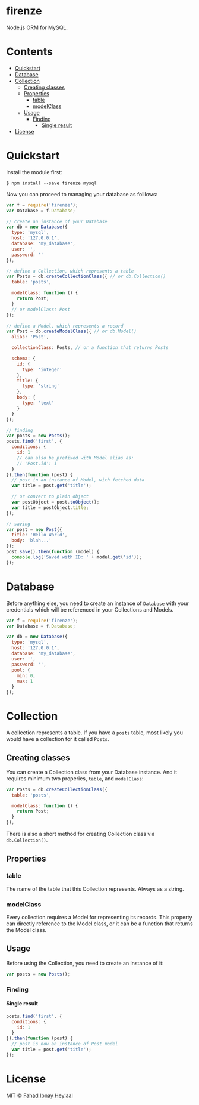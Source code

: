 # firenze

Node.js ORM for MySQL.

<!-- START doctoc generated TOC please keep comment here to allow auto update -->
<!-- DON'T EDIT THIS SECTION, INSTEAD RE-RUN doctoc TO UPDATE -->
# Contents

- [Quickstart](#quickstart)
- [Database](#database)
- [Collection](#collection)
  - [Creating classes](#creating-classes)
  - [Properties](#properties)
    - [table](#table)
    - [modelClass](#modelclass)
  - [Usage](#usage)
    - [Finding](#finding)
      - [Single result](#single-result)
- [License](#license)

<!-- END doctoc generated TOC please keep comment here to allow auto update -->

# Quickstart

Install the module first:

```
$ npm install --save firenze mysql
```

Now you can proceed to managing your database as folllows:

```js
var f = require('firenze');
var Database = f.Database;

// create an instance of your Database
var db = new Database({
  type: 'mysql',
  host: '127.0.0.1',
  database: 'my_database',
  user: '',
  password: ''
});

// define a Collection, which represents a table
var Posts = db.createCollectionClass({ // or db.Collection()
  table: 'posts',

  modelClass: function () {
    return Post;
  }
  // or modelClass: Post
});

// define a Model, which represents a record
var Post = db.createModelClass({ // or db.Model()
  alias: 'Post',

  collectionClass: Posts, // or a function that returns Posts

  schema: {
    id: {
      type: 'integer'
    },
    title: {
      type: 'string'
    },
    body: {
      type: 'text'
    }
  }
});

// finding
var posts = new Posts();
posts.find('first', {
  conditions: {
    id: 1
    // can also be prefixed with Model alias as:
    // 'Post.id': 1
  }
}).then(function (post) {
  // post in an instance of Model, with fetched data
  var title = post.get('title');

  // or convert to plain object
  var postObject = post.toObject();
  var title = postObject.title;
});

// saving
var post = new Post({
  title: 'Hello World',
  body: 'blah...'
});
post.save().then(function (model) {
  console.log('Saved with ID: ' + model.get('id'));
});
```

# Database

Before anything else, you need to create an instance of `Database` with your credentials which will be referenced in your Collections and Models.

```js
var f = require('firenze');
var Database = f.Database;

var db = new Database({
  type: 'mysql',
  host: '127.0.0.1',
  database: 'my_database',
  user: '',
  password: '',
  pool: {
    min: 0,
    max: 1
  }
});
```

# Collection

A collection represents a table. If you have a `posts` table, most likely you would have a collection for it called `Posts`.

## Creating classes

You can create a Collection class from your Database instance. And it requires minimum two properies, `table`, and `modelClass`:

```js
var Posts = db.createCollectionClass({
  table: 'posts',

  modelClass: function () {
    return Post;
  }
});
```

There is also a short method for creating Collection class via `db.Collection()`.

## Properties

### table

The name of the table that this Collection represents. Always as a string.

### modelClass

Every collection requires a Model for representing its records. This property can directly reference to the Model class, or it can be a function that returns the Model class.

## Usage

Before using the Collection, you need to create an instance of it:

```js
var posts = new Posts();
```

### Finding

#### Single result

```js
posts.find('first', {
  conditions: {
    id: 1
  }
}).then(function (post) {
  // post is now an instance of Post model
  var title = post.get('title');
});
```

# License

MIT © [Fahad Ibnay Heylaal](http://fahad19.com)
